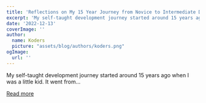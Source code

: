 ```yaml
---
title: 'Reflections on My 15 Year Journey from Novice to Intermediate Developer'
excerpt: 'My self-taught development journey started around 15 years ago when I was a little kid. It went from...'
date: '2022-12-13'
coverImage: ''
author:
  name: Koders
  picture: "assets/blog/authors/koders.png"
ogImage:
  url: ''
---
```


My self-taught development journey started around 15 years ago when I was a little kid. It went from...

[Read more](https://dev.to/entrptaher/reflections-on-my-15-year-journey-from-novice-to-intermediate-developer-pje)
